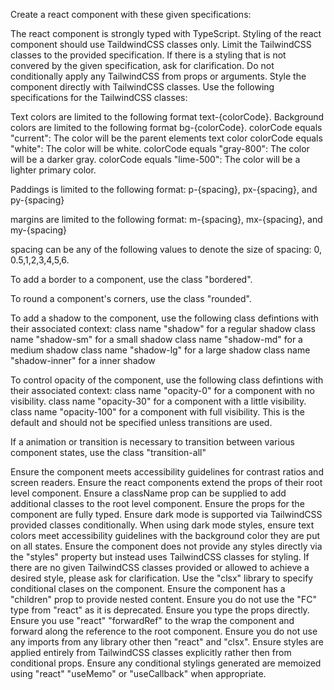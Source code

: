 Create a react component with these given specifications:

The react component is strongly typed with TypeScript.
Styling of the react component should use TaildwindCSS classes only.
Limit the TailwindCSS classes to the provided specification.
If there is a styling that is not convered by the given specification, ask for clarification.
Do not conditionally apply any TailwindCSS from props or arguments.
Style the component directly with TailwindCSS classes.
Use the following specifications for the TailwindCSS classes:

Text colors are limited to the following format text-{colorCode}.
Background colors are limited to the following format bg-{colorCode}.
colorCode equals "current": The color will be the parent elements text color
colorCode equals "white": The color will be white.
colorCode equals "gray-800": The color will be a darker gray.
colorCode equals "lime-500": The color will be a lighter primary color.

Paddings is limited to the following format:
p-{spacing}, px-{spacing}, and py-{spacing}

margins are limited to the following format:
m-{spacing}, mx-{spacing}, and my-{spacing}

spacing can be any of the following values to denote the size of spacing: 0, 0.5,1,2,3,4,5,6.

To add a border to a component, use the class "bordered".

To round a component's corners, use the class "rounded".

To add a shadow to the component, use the following class defintions with their associated context:
class name "shadow" for a regular shadow
class name "shadow-sm" for a small shadow
class name "shadow-md" for a medium shadow
class name "shadow-lg" for a large shadow
class name "shadow-inner" for a inner shadow

To control opacity of the component, use the following class defintions with their associated context:
class name "opacity-0" for a component with no visibility.
class name "opacity-30" for a component with a little visibility.
class name "opacity-100" for a component with full visibility. This is the default and should not be specified unless transitions are used.

If a animation or transition is necessary to transition between various component states, use the class "transition-all"

Ensure the component meets accessibility guidelines for contrast ratios and screen readers.
Ensure the react components extend the props of their root level component.
Ensure a className prop can be supplied to add additional classes to the root level component.
Ensure the props for the component are fully typed.
Ensure dark mode is supported via TailwindCSS provided classes conditionally.
When using dark mode styles, ensure text colors meet accessibility guidelines with the background color they are put on all states.
Ensure the component does not provide any styles directly via the "styles" property but instead uses TailwindCSS classes for styling.
If there are no given TailwindCSS classes provided or allowed to achieve a desired style, please ask for clarification.
Use the "clsx" library to specify conditional clases on the component.
Ensure the component has a "children" prop to provide nested content.
Ensure you do not use the "FC" type from "react" as it is deprecated.
Ensure you type the props directly.
Ensure you use "react" "forwardRef" to the wrap the component and forward along the reference to the root component.
Ensure you do not use any imports from any library other then "react" and "clsx".
Ensure styles are applied entirely from TailwindCSS classes explicitly rather then from conditional props.
Ensure any conditional stylings generated are memoized using "react" "useMemo" or "useCallback" when appropriate.
